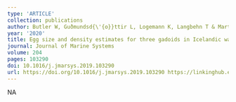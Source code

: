 ```yaml
---
type: 'ARTICLE'
collection: publications
author: Butler W, Guðmundsd{\'{o}}ttir L, Logemann K, Langbehn T & Marteinsd{\'{o}}ttir G
year: '2020'
title: Egg size and density estimates for three gadoids in Icelandic waters and their implications for the vertical distribution of eggs along a stratified water column
journal: Journal of Marine Systems
volume: 204
pages: 103290
doi: 10.1016/j.jmarsys.2019.103290
url: https://doi.org/10.1016/j.jmarsys.2019.103290 https://linkinghub.elsevier.com/retrieve/pii/S0924796319304270
---
```

NA
